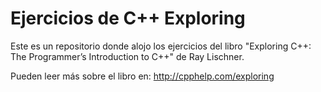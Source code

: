# Ejercicios de C++ Exploring

Este es un repositorio donde alojo los ejercicios del libro "Exploring C++: The Programmer’s Introduction to C++" de Ray Lischner.

Pueden leer más sobre el libro en: http://cpphelp.com/exploring


